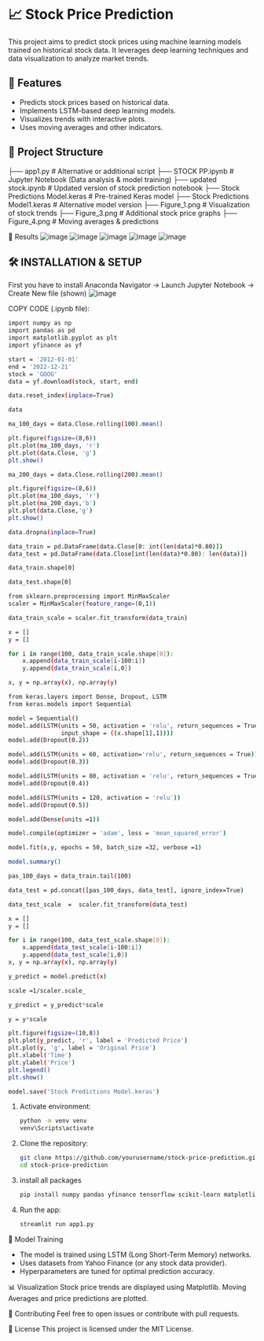 # 📈 Stock Price Prediction

This project aims to predict stock prices using machine learning models trained on historical stock data. It leverages deep learning techniques and data visualization to analyze market trends.

## 🚀 Features
- Predicts stock prices based on historical data.
- Implements LSTM-based deep learning models.
- Visualizes trends with interactive plots.
- Uses moving averages and other indicators.

## 📂 Project Structure
├── app1.py                 # Alternative or additional script
├── STOCK PP.ipynb          # Jupyter Notebook (Data analysis & model training)
├── updated stock.ipynb     # Updated version of stock prediction notebook
├── Stock Predictions Model.keras     # Pre-trained Keras model
├── Stock Predictions Model1.keras    # Alternative model version
├── Figure_1.png            # Visualization of stock trends
├── Figure_3.png            # Additional stock price graphs
├── Figure_4.png            # Moving averages & predictions


📸 Results
![image](https://github.com/user-attachments/assets/2b7d59bf-934b-402c-8cb1-f6f5a5d85fac)
![image](https://github.com/user-attachments/assets/41a33070-e8e2-47b2-a10a-81bbac14069a)
![image](https://github.com/user-attachments/assets/63beb568-0e2d-4b1f-af3f-908b8d5e1df5)
![image](https://github.com/user-attachments/assets/8903037c-c71b-4624-ba2b-5aa99a8acfe8)
![image](https://github.com/user-attachments/assets/49c5a548-e6ab-42aa-9b31-31cf2842bf2c)


## 🛠️ INSTALLATION & SETUP

First you have to install Anaconda Navigator  -> Launch Jupyter Notebook -> Create New file (shown)
![image](https://github.com/user-attachments/assets/44c97eb0-ace3-4845-afd2-0b23ab1768af)

COPY CODE (.ipynb file):
``` bash
import numpy as np
import pandas as pd
import matplotlib.pyplot as plt
import yfinance as yf
```
``` bash
start = '2012-01-01'
end = '2022-12-21'
stock = 'GOOG'
data = yf.download(stock, start, end)
```
``` bash
data.reset_index(inplace=True)
```
``` bash
data
```
``` bash
ma_100_days = data.Close.rolling(100).mean()
```
``` bash
plt.figure(figsize=(8,6))
plt.plot(ma_100_days, 'r')
plt.plot(data.Close, 'g')
plt.show()
```
``` bash
ma_200_days = data.Close.rolling(200).mean()
```
``` bash
plt.figure(figsize=(8,6))
plt.plot(ma_100_days, 'r')
plt.plot(ma_200_days,'b')
plt.plot(data.Close,'g')
plt.show()
```
``` bash
data.dropna(inplace=True)
```
``` bash
data_train = pd.DataFrame(data.Close[0: int(len(data)*0.80)])
data_test = pd.DataFrame(data.Close[int(len(data)*0.80): len(data)])
```
``` bash
data_train.shape[0]
```
``` bash
data_test.shape[0]
```
``` bash
from sklearn.preprocessing import MinMaxScaler
scaler = MinMaxScaler(feature_range=(0,1))
```
``` bash
data_train_scale = scaler.fit_transform(data_train)
```
``` bash
x = []
y = []
```
``` bash
for i in range(100, data_train_scale.shape[0]):
    x.append(data_train_scale[i-100:i])
    y.append(data_train_scale[i,0])
```
``` bash
x, y = np.array(x), np.array(y)
```
``` bash
from keras.layers import Dense, Dropout, LSTM
from keras.models import Sequential
```
``` bash
model = Sequential()
model.add(LSTM(units = 50, activation = 'relu', return_sequences = True,
               input_shape = ((x.shape[1],1))))
model.add(Dropout(0.2))

model.add(LSTM(units = 60, activation='relu', return_sequences = True))
model.add(Dropout(0.3))

model.add(LSTM(units = 80, activation = 'relu', return_sequences = True))
model.add(Dropout(0.4))

model.add(LSTM(units = 120, activation = 'relu'))
model.add(Dropout(0.5))

model.add(Dense(units =1))
```
``` bash
model.compile(optimizer = 'adam', loss = 'mean_squared_error')
```
``` bash
model.fit(x,y, epochs = 50, batch_size =32, verbose =1)
```
``` bash
model.summary()
```
``` bash
pas_100_days = data_train.tail(100)
```
``` bash
data_test = pd.concat([pas_100_days, data_test], ignore_index=True)
```
``` bash
data_test_scale  =  scaler.fit_transform(data_test)
```
``` bash
x = []
y = []

for i in range(100, data_test_scale.shape[0]):
    x.append(data_test_scale[i-100:i])
    y.append(data_test_scale[i,0])
x, y = np.array(x), np.array(y)
```
``` bash
y_predict = model.predict(x)
```
``` bash
scale =1/scaler.scale_
```
``` bash
y_predict = y_predict*scale
```
``` bash
y = y*scale
```
``` bash
plt.figure(figsize=(10,8))
plt.plot(y_predict, 'r', label = 'Predicted Price')
plt.plot(y, 'g', label = 'Original Price')
plt.xlabel('Time')
plt.ylabel('Price')
plt.legend()
plt.show()
```
``` bash
model.save('Stock Predictions Model.keras')
```

1. Activate environment:
   ```bash
   python -m venv venv
   venv\Scripts\activate
   ```
2. Clone the repository:
   ```bash
   git clone https://github.com/yourusername/stock-price-prediction.git
   cd stock-price-prediction
   ```
3. install all packages
   ``` bash
   pip install numpy pandas yfinance tensorflow scikit-learn matplotlib streamlit
   ```
4. Run the app:
   ```bash
   streamlit run app1.py
   ```


🧠 Model Training
- The model is trained using LSTM (Long Short-Term Memory) networks.
- Uses datasets from Yahoo Finance (or any stock data provider).
- Hyperparameters are tuned for optimal prediction accuracy.

📊 Visualization
Stock price trends are displayed using Matplotlib.
Moving Averages and price predictions are plotted.

🤝 Contributing
Feel free to open issues or contribute with pull requests.

📜 License
This project is licensed under the MIT License.
